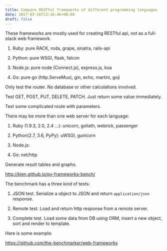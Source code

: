 ```yaml
---
title: Compare RESTful frameworks of different programming languages
date: 2017-03-16T13:16:46+08:00
draft: false
---
```


These frameworks are mostly used for creating RESTful api, not as a full-stack web framework.


<!--more-->



  1. Ruby: pure RACK, roda, grape, sinatra, rails-api


  2. Python: pure WSGI, flask, falcon


  3. Node.js: pure node (Connect.js), express.js, koa


  4. Go: pure go (http.ServeMux), gin, echo, martini, goji



Only test the router. No database or other calculations involved.

Test GET, POST, PUT, DELETE, PATCH. Just return some value immediately.

Test some complicated route with parameters.

There may be more than one web server for each language:



  1. Ruby (1.9.3, 2.0, 2.4 ...): unicorn, goliath, webrick, passenger


  2. Python(2.7, 3.6, PyPy): uWSGI, gunicorn


  3. Node.js:


  4. Go: net/http



Generate result tables and graphs.

http://klen.github.io/py-frameworks-bench/

The benchmark has a three kind of tests:



  1. JSON test. Serialize a object to JSON and return `application/json` response.


  2. Remote test. Load and return http response from a remote server.


  3. Complete test. Load some data from DB using ORM, insert a new object, sort and render to template.


Here is some example:

<https://github.com/the-benchmarker/web-frameworks>
